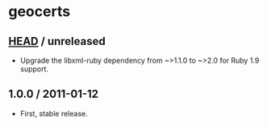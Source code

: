 # geocerts

## [HEAD][head] / unreleased

* Upgrade the libxml-ruby dependency from ~>1.1.0 to ~>2.0 for Ruby 1.9 support.

## 1.0.0 / 2011-01-12

* First, stable release.


[head]: https://github.com/geocerts/geocerts/compare/v1.0.0...master
